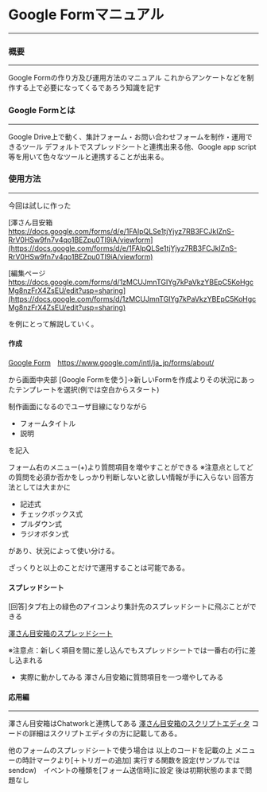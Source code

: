 # Google Formマニュアル
---
### 概要
---
Google Formの作り方及び運用方法のマニュアル
これからアンケートなどを制作する上で必要になってくるであろう知識を記す


### Google Formとは
---
Google Drive上で動く、集計フォーム・お問い合わせフォームを制作・運用できるツール
デフォルトでスプレッドシートと連携出来る他、Google app script等を用いて色々なツールと連携することが出来る。


### 使用方法
---
今回は試しに作った

[澤さん目安箱 https://docs.google.com/forms/d/e/1FAIpQLSe1tjYjyz7RB3FCJkIZnS-RrV0HSw9fn7v4qo1BEZpu0TI9iA/viewform](https://docs.google.com/forms/d/e/1FAIpQLSe1tjYjyz7RB3FCJkIZnS-RrV0HSw9fn7v4qo1BEZpu0TI9iA/viewform)


[編集ページ https://docs.google.com/forms/d/1zMCUJmnTGIYg7kPaVkzYBEpC5KoHgcMg8nzFrX4ZsEU/edit?usp=sharing](https://docs.google.com/forms/d/1zMCUJmnTGIYg7kPaVkzYBEpC5KoHgcMg8nzFrX4ZsEU/edit?usp=sharing)

を例にとって解説していく。


#### 作成

[Google Form](https://www.google.com/intl/ja_jp/forms/about/)　https://www.google.com/intl/ja_jp/forms/about/

から画面中央部
[Google Formを使う]->新しいFormを作成よりその状況にあったテンプレートを選択(例では空白からスタート)

制作画面になるのでユーザ目線になりながら
- フォームタイトル
- 説明

を記入

フォーム右のメニュー(+)より質問項目を増やすことができる
※注意点としてどの質問を必須か否かをしっかり判断しないと欲しい情報が手に入らない
回答方法としては大まかに
- 記述式
- チェックボックス式
- プルダウン式
- ラジオボタン式

があり、状況によって使い分ける。

ざっくりと以上のことだけで運用することは可能である。

#### スプレッドシート

[回答]タブ右上の緑色のアイコンより集計先のスプレッドシートに飛ぶことができる

[澤さん目安箱のスプレッドシート](https://docs.google.com/spreadsheets/d/19o41TwlcJvRIOHHE7HfmzYraEhp1nIt1RJcRb4dy6IA/edit#gid=1967022244)

※注意点：新しく項目を間に差し込んでもスプレッドシートでは一番右の行に差し込まれる

- 実際に動かしてみる
澤さん目安箱に質問項目を一つ増やしてみる


#### 応用編
---
澤さん目安箱はChatworkと連携してある
[澤さん目安箱のスクリプトエディタ](https://script.google.com/a/neo-career.co.jp/macros/d/Mm36OmuhbWl6EdGK_76nfyMi9tyR_1_cq/edit?uiv=2&mid=ACjPJvElAJ-_v78hPRAGZuHJ4suMRclmYs-1VdRY0Gw8VCfQ8CIngiL2rmXa8RNPrWsenHQepW5z7818BMNaLRslBieZdhQXw8DXomxIxqk8PX7DwGz3kKwWgKWCMq6d1wEILNajGdafqkKd)
コードの詳細はスクリプトエディタの方に記載してある。

他のフォームのスプレッドシートで使う場合は
以上のコードを記載の上
メニューの時計マークより[＋トリガーの追加]
実行する関数を設定(サンプルではsendcw)　イベントの種類を[フォーム送信時]に設定
後は初期状態のままで問題なし



